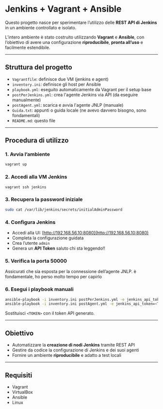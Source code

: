 
# Jenkins + Vagrant + Ansible

Questo progetto nasce per sperimentare l’utilizzo delle **REST API di Jenkins** in un ambiente controllato e isolato.

L’intero ambiente è stato costruito utilizzando **Vagrant** e **Ansible**, con l’obiettivo di avere una configurazione **riproducibile**, **pronta all’uso** e facilmente estendibile.

---

## Struttura del progetto

- `Vagrantfile`: definisce due VM (jenkins e agent)
- `inventory.ini`: definisce gli host per Ansible
- `playbook.yml`: eseguito automaticamente da Vagrant per il setup base
- `postPerJenkins.yml`: crea l'agente Jenkins via API (da eseguire manualmente)
- `postAgent.yml`: scarica e avvia l'agente JNLP (manuale)
- `Guida.txt`: appunti o guida locale (ne avevo davvero bisogno, sono fondamentali)
- `README.md`: questo file

---

## Procedura di utilizzo

### 1. Avvia l’ambiente

```bash
vagrant up
```

### 2. Accedi alla VM Jenkins

```bash
vagrant ssh jenkins
```

### 3. Recupera la password iniziale

```bash
sudo cat /var/lib/jenkins/secrets/initialAdminPassword
```

### 4. Configura Jenkins

- Accedi alla UI: [http://192.168.56.10:8080](http://192.168.56.10:8080)
- Completa la configurazione guidata
- Crea l’utente `admin`
- Genera un **API Token**
saluto chi sta leggendo!!

### 5. Verifica la porta 50000

Assicurati che sia esposta per la connessione dell’agente JNLP.
è fondamentale, ho perso molto tempo per capirlo

### 6. Esegui i playbook manuali

```bash
ansible-playbook -i inventory.ini postPerJenkins.yml -e jenkins_api_token=<TOKEN>
ansible-playbook -i inventory.ini postAgent.yml -e jenkins_api_token=<TOKEN>
```

Sostituisci `<TOKEN>` con il token API generato.

---

## Obiettivo

- Automatizzare la **creazione di nodi Jenkins** tramite REST API
- Gestire da codice la configurazione di Jenkins e dei suoi agenti
- Fornire un ambiente **riproducibile** e adatto a test locali

---

## Requisiti

- Vagrant
- VirtualBox
- Ansible
- Linux
